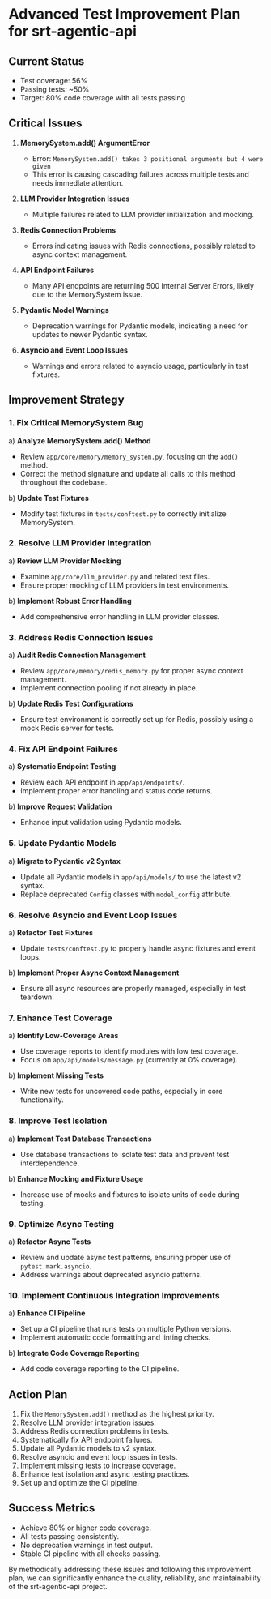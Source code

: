 # Advanced Test Improvement Plan for srt-agentic-api

## Current Status
- Test coverage: 56%
- Passing tests: ~50%
- Target: 80% code coverage with all tests passing

## Critical Issues

1. **MemorySystem.add() ArgumentError**
   - Error: `MemorySystem.add() takes 3 positional arguments but 4 were given`
   - This error is causing cascading failures across multiple tests and needs immediate attention.

2. **LLM Provider Integration Issues**
   - Multiple failures related to LLM provider initialization and mocking.

3. **Redis Connection Problems**
   - Errors indicating issues with Redis connections, possibly related to async context management.

4. **API Endpoint Failures**
   - Many API endpoints are returning 500 Internal Server Errors, likely due to the MemorySystem issue.

5. **Pydantic Model Warnings**
   - Deprecation warnings for Pydantic models, indicating a need for updates to newer Pydantic syntax.

6. **Asyncio and Event Loop Issues**
   - Warnings and errors related to asyncio usage, particularly in test fixtures.

## Improvement Strategy

### 1. Fix Critical MemorySystem Bug

a) **Analyze MemorySystem.add() Method**
   - Review `app/core/memory/memory_system.py`, focusing on the `add()` method.
   - Correct the method signature and update all calls to this method throughout the codebase.

b) **Update Test Fixtures**
   - Modify test fixtures in `tests/conftest.py` to correctly initialize MemorySystem.

### 2. Resolve LLM Provider Integration

a) **Review LLM Provider Mocking**
   - Examine `app/core/llm_provider.py` and related test files.
   - Ensure proper mocking of LLM providers in test environments.

b) **Implement Robust Error Handling**
   - Add comprehensive error handling in LLM provider classes.

### 3. Address Redis Connection Issues

a) **Audit Redis Connection Management**
   - Review `app/core/memory/redis_memory.py` for proper async context management.
   - Implement connection pooling if not already in place.

b) **Update Redis Test Configurations**
   - Ensure test environment is correctly set up for Redis, possibly using a mock Redis server for tests.

### 4. Fix API Endpoint Failures

a) **Systematic Endpoint Testing**
   - Review each API endpoint in `app/api/endpoints/`.
   - Implement proper error handling and status code returns.

b) **Improve Request Validation**
   - Enhance input validation using Pydantic models.

### 5. Update Pydantic Models

a) **Migrate to Pydantic v2 Syntax**
   - Update all Pydantic models in `app/api/models/` to use the latest v2 syntax.
   - Replace deprecated `Config` classes with `model_config` attribute.

### 6. Resolve Asyncio and Event Loop Issues

a) **Refactor Test Fixtures**
   - Update `tests/conftest.py` to properly handle async fixtures and event loops.

b) **Implement Proper Async Context Management**
   - Ensure all async resources are properly managed, especially in test teardown.

### 7. Enhance Test Coverage

a) **Identify Low-Coverage Areas**
   - Use coverage reports to identify modules with low test coverage.
   - Focus on `app/api/models/message.py` (currently at 0% coverage).

b) **Implement Missing Tests**
   - Write new tests for uncovered code paths, especially in core functionality.

### 8. Improve Test Isolation

a) **Implement Test Database Transactions**
   - Use database transactions to isolate test data and prevent test interdependence.

b) **Enhance Mocking and Fixture Usage**
   - Increase use of mocks and fixtures to isolate units of code during testing.

### 9. Optimize Async Testing

a) **Refactor Async Tests**
   - Review and update async test patterns, ensuring proper use of `pytest.mark.asyncio`.
   - Address warnings about deprecated asyncio patterns.

### 10. Implement Continuous Integration Improvements

a) **Enhance CI Pipeline**
   - Set up a CI pipeline that runs tests on multiple Python versions.
   - Implement automatic code formatting and linting checks.

b) **Integrate Code Coverage Reporting**
   - Add code coverage reporting to the CI pipeline.

## Action Plan

1. Fix the `MemorySystem.add()` method as the highest priority.
2. Resolve LLM provider integration issues.
3. Address Redis connection problems in tests.
4. Systematically fix API endpoint failures.
5. Update all Pydantic models to v2 syntax.
6. Resolve asyncio and event loop issues in tests.
7. Implement missing tests to increase coverage.
8. Enhance test isolation and async testing practices.
9. Set up and optimize the CI pipeline.

## Success Metrics

- Achieve 80% or higher code coverage.
- All tests passing consistently.
- No deprecation warnings in test output.
- Stable CI pipeline with all checks passing.

By methodically addressing these issues and following this improvement plan, we can significantly enhance the quality, reliability, and maintainability of the srt-agentic-api project.

